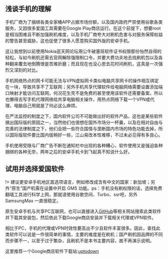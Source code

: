## 浅谈手机的理解

手机厂商为了捆绑各类全家桶APP占据市场份额，以及国内政府严禁使用谷歌各类服务，又因很多爱国工具需要在Google Play商店运行。在这个前提下，想要root是相当困难且不断加强刷机难度，以及手机厂商夸大对刷机危害与对服务保障权益的警告甚至威胁，这也促使了很多人愿意购买国外版的安卓手机。

这让我想到以前使用Nokia逛天网论坛用公牛破塞班软件证书权限那份怡然自得的轻松，与如今刷机还需去官网解除强限制口令，并要大费功夫地去找刷机包以及各种翻来覆去地倒腾很是苦难折磨；而且现在也没心思去花时间刷机，这真是一次强烈又深刻的对比。

手机网络热点的网卡可能无法与VPN虚拟网卡类似电脑共享网卡的操作相互绑定在一块，导致共享不了互联网；另外手机共享代理软件给电脑网络需要设置添加端口映射才能访问互联网，何况花生壳不是免费的甚至使用该软件还需要备案，所以也懒得去写手机代理网络给共享电脑相关操作，用热点网络下载一个VPN或代理，电脑自己用就是了何必这么麻烦。
 
在严法监控的制度之下，国内软件公司不可能做出好的软件产品，这也是某些软件搞出国际版的原因之一，当然他们也很想在国外市场分一杯羹，以及在相对自由与完善的法律制度之下，他们会把一些符合国情与垄断国内市场的特色功能去掉，所以国际版软件要比国内版稍好一些，江山易改本性难移，不过未必见得有多良心。

手机使用受限与厂商广告不断在通知栏中出现的各种糟心，软件使用又是强迫各种捆绑的各种无奈，两年之后的安卓手机卡到飞起真不知说什么好。

## 试用并选择爱国软件

!> 建议更安卓手机地区首选项语言，例如修改成含有中文的国家：新加坡；另外“原生”国产机需在设置中开启 GMS 功能。ps：手机没有刷权限的话，选择免费翻墙工具进行科学上网，那就请使用谷歌空间、Turbo、ssr吧，另外 SamsungMax 一直很稳定。

原生安卓手机与共享PC互联网，也可以直接进入[GitHub](https://github.com/)等相关网站搜索此类软件并下载其安装包，然后依此下载Google商店安装并下载相关代理或VPN软件。

相比于PC，手机的代理或VPN时效性要高出不少且软件丰富很多。因此，查找此类软件可以说是一件很简单的事情，主要的难度是在刷机；国产刷机因品牌的不同而步骤不一，以至于过于繁杂，且刷机不是本书主要内容，故不再演示说明。

这里推荐一个Google商店软件下载站:[uptodown](https://www.uptodown.com/android)
